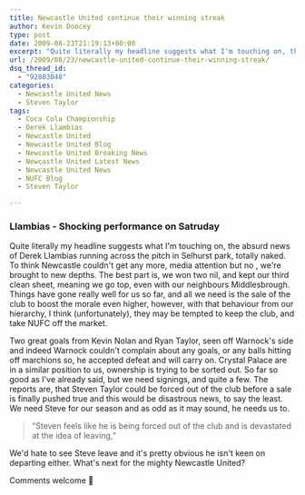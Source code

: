 ```yaml
---
title: Newcastle United continue their winning streak
author: Kevin Doocey
type: post
date: 2009-08-23T21:19:13+00:00
excerpt: "Quite literally my headline suggests what I'm touching on, the absurd news of Derek Llambias running across.."
url: /2009/08/23/newcastle-united-continue-their-winning-streak/
dsq_thread_id:
  - "92803048"
categories:
  - Newcastle United News
  - Steven Taylor
tags:
  - Coca Cola Championship
  - Derek Llambias
  - Newcastle United
  - Newcastle United Blog
  - Newcastle United Breaking News
  - Newcastle United Latest News
  - Newcastle United News
  - NUFC Blog
  - Steven Taylor

---
```


### Llambias - Shocking performance on Satruday

Quite literally my headline suggests what I'm touching on, the absurd news of Derek Llambias running across the pitch in Selhurst park, totally naked. To think Newcastle couldn't get any more, media attention but no , we're brought to new depths. The best part is, we won two nil, and kept our third clean sheet, meaning we go top, even with our neighbours Middlesbrough. Things have gone really well for us so far, and all we need is the sale of the club to boost the morale even higher, however, with that behaviour from our hierarchy, I think (unfortunately), they may be tempted to keep the club, and take NUFC off the market.

Two great goals from Kevin Nolan and Ryan Taylor, seen off Warnock's side and indeed Warnock couldn't complain about any goals, or any balls hitting off marchions so, he accepted defeat and will carry on. Crystal Palace are in a similar position to us, ownership is trying to be sorted out. So far so good as I've already said, but we need signings, and quite a few. The reports are, that Steven Taylor could be forced out of the club before a sale is finally pushed true and this would be disastrous news, to say the least. We need Steve for our season and as odd as it may sound, he needs us to.

> “Steven feels like he is being forced out of the club and is devastated at the idea of leaving,”

We'd hate to see Steve leave and it's pretty obvious he isn't keen on departing either. What's next for the mighty Newcastle United?

Comments welcome 🙂

